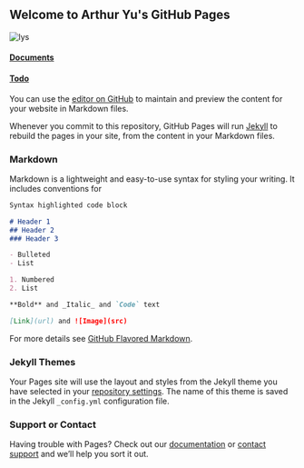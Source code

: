 
## Welcome to Arthur Yu's GitHub Pages 
![lys](https://github.com/xxnjdlys/xxnjdlys.github.io/blob/master/res/wk.png?raw=true)

#### [Documents](https://github.com/xxnjdlys/xxnjdlys.github.io/blob/master/docs/index.md)
#### [Todo](https://github.com/xxnjdlys/xxnjdlys.github.io/blob/master/todo/index.md)

You can use the [editor on GitHub](https://github.com/xxnjdlys/lys.github.io/edit/gh-pages/index.md) to maintain and preview the content for your website in Markdown files.

Whenever you commit to this repository, GitHub Pages will run [Jekyll](https://jekyllrb.com/) to rebuild the pages in your site, from the content in your Markdown files.

### Markdown

Markdown is a lightweight and easy-to-use syntax for styling your writing. It includes conventions for

```markdown
Syntax highlighted code block

# Header 1
## Header 2
### Header 3

- Bulleted
- List

1. Numbered
2. List

**Bold** and _Italic_ and `Code` text

[Link](url) and ![Image](src)
```

For more details see [GitHub Flavored Markdown](https://guides.github.com/features/mastering-markdown/).

### Jekyll Themes

Your Pages site will use the layout and styles from the Jekyll theme you have selected in your [repository settings](https://github.com/xxnjdlys/lys.github.io/settings). The name of this theme is saved in the Jekyll `_config.yml` configuration file.

### Support or Contact

Having trouble with Pages? Check out our [documentation](https://docs.github.com/categories/github-pages-basics/) or [contact support](https://support.github.com/contact) and we’ll help you sort it out.
